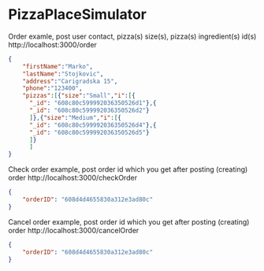 # PizzaPlaceSimulator

Order examle, post user contact, pizza(s) size(s), pizza(s) ingredient(s) id(s)
http://localhost:3000/order 
```json
{
    "firstName":"Marko",
    "lastName":"Stojkovic",
    "address":"Carigradska 15",
    "phone":"123400",
    "pizzas":[{"size":"Small","i":[{  
      "_id": "608c80c599992036350526d1"},{  
      "_id": "608c80c599992036350526d2"}
      ]},{"size":"Medium","i":[{  
      "_id": "608c80c599992036350526d4"},{  
      "_id": "608c80c599992036350526d5"}
      ]}
      ]
}
```

Check order example, post order id which you get after posting (creating) order
http://localhost:3000/checkOrder

```json
{
    "orderID": "608d4d4655830a312e3ad80c"
}
```

Cancel order example, post order id which you get after posting (creating) order
http://localhost:3000/cancelOrder

```json
{
    "orderID": "608d4d4655830a312e3ad80c"
}
```